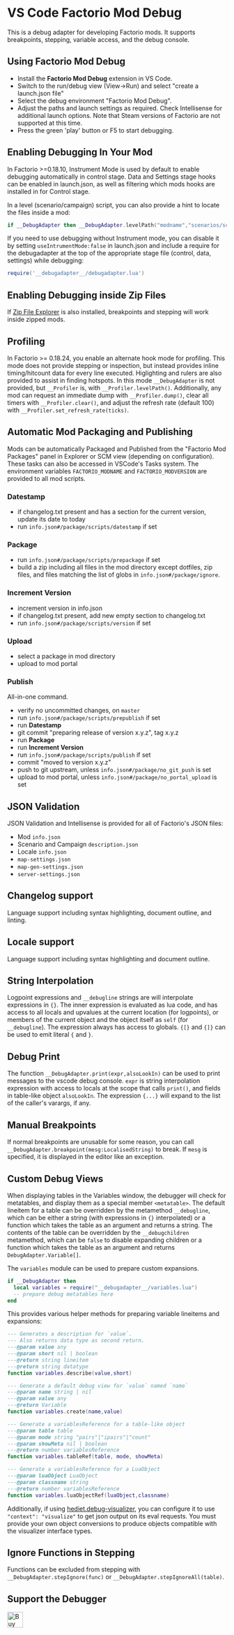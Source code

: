 # VS Code Factorio Mod Debug

This is a debug adapter for developing Factorio mods. It supports breakpoints, stepping, variable access, and the debug console.

## Using Factorio Mod Debug

* Install the **Factorio Mod Debug** extension in VS Code.
* Switch to the run/debug view (View->Run) and select "create a launch.json file"
* Select the debug environment "Factorio Mod Debug".
* Adjust the paths and launch settings as required. Check Intellisense for additional launch options. Note that Steam versions of Factorio are not supported at this time.
* Press the green 'play' button or F5 to start debugging.

## Enabling Debugging In Your Mod

In Factorio >=0.18.10, Instrument Mode is used by default to enable debugging automatically in control stage. Data and Settings stage hooks can be enabled in launch.json, as well as filtering which mods hooks are installed in for Control stage.

In a level (scenario/campaign) script, you can also provide a hint to locate the files inside a mod:
```lua
if __DebugAdapter then __DebugAdapter.levelPath("modname","scenarios/scenarioname/") end
```

If you need to use debugging without Instrument mode, you can disable it by setting `useIntrumentMode:false` in launch.json and include a require for the debugadapter at the top of the appropriate stage file (control, data, settings) while debugging:
```lua
require('__debugadapter__/debugadapter.lua')
```

## Enabling Debugging inside Zip Files

If [Zip File Explorer](https://marketplace.visualstudio.com/items?itemName=slevesque.vscode-zipexplorer) is also installed, breakpoints and stepping will work inside zipped mods.

## Profiling

In Factorio >= 0.18.24, you enable an alternate hook mode for profiling. This mode does not provide stepping or inspection, but instead provides inline timing/hitcount data for every line executed. Higlighting and rulers are also provided to assist in finding hotspots. In this mode `__DebugAdapter` is not provided, but `__Profiler` is, with `__Profiler.levelPath()`. Additionally, any mod can request an immediate dump with `__Profiler.dump()`, clear all timers with `__Profiler.clear()`, and adjust the refresh rate (default 100) with `__Profiler.set_refresh_rate(ticks)`.

## Automatic Mod Packaging and Publishing

Mods can be automatically Packaged and Published from the "Factorio Mod Packages" panel in Explorer or SCM view (depending on configuration). These tasks can also be accessed in VSCode's Tasks system. The environment variables `FACTORIO_MODNAME` and `FACTORIO_MODVERSION` are provided to all mod scripts.

### Datestamp
  * if changelog.txt present and has a section for the current version, update its date to today
  * run `info.json#/package/scripts/datestamp` if set

### Package
  * run `info.json#/package/scripts/prepackage` if set
  * build a zip including all files in the mod directory except dotfiles, zip files, and files matching the list of globs in `info.json#/package/ignore`.

### Increment Version
  * increment version in info.json
  * if changelog.txt present, add new empty section to changelog.txt
  * run `info.json#/package/scripts/version` if set

### Upload
  * select a package in mod directory
  * upload to mod portal

### Publish

All-in-one command.

  * verify no uncommitted changes, on `master`
  * run `info.json#/package/scripts/prepublish` if set
  * run **Datestamp**
  * git commit "preparing release of version x.y.z", tag x.y.z
  * run **Package**
  * run **Increment Version**
  * run `info.json#/package/scripts/publish` if set
  * commit "moved to version x.y.z"
  * push to git upstream, unless `info.json#/package/no_git_push` is set
  * upload to mod portal, unless `info.json#/package/no_portal_upload` is set

## JSON Validation

JSON Validation and Intellisense is provided for all of Factorio's JSON files:
  * Mod `info.json`
  * Scenario and Campaign `description.json`
  * Locale `info.json`
  * `map-settings.json`
  * `map-gen-settings.json`
  * `server-settings.json`

## Changelog support

Language support including syntax highlighting, document outline, and linting.

## Locale support
Language support including syntax highlighting and document outline.

## String Interpolation

Logpoint expressions and `__debugline` strings are will interpolate expressions in `{}`. The inner expression is evaluated as lua code, and has access to all locals and upvalues at the current location (for logpoints), or members of the current object and the object itself as `self` (for `__debugline`). The expression always has access to globals. `{[}` and `{]}` can be used to emit literal `{` and `}`.

## Debug Print

The function `__DebugAdapter.print(expr,alsoLookIn)` can be used to print messages to the vscode debug console. `expr` is string interpolation expression with access to locals at the scope that calls `print()`, and fields in table-like object `alsoLookIn`. The expression `{...}` will expand to the list of the caller's varargs, if any.

## Manual Breakpoints

If normal breakpoints are unusable for some reason, you can call `__DebugAdapter.breakpoint(mesg:LocalisedString)` to break. If `mesg` is specified, it is displayed in the editor like an exception.

## Custom Debug Views

When displaying tables in the Variables window, the debugger will check for metatables, and display them as a special member `<metatable>`. The default lineitem for a table can be overridden by the metamethod `__debugline`, which can be either a string (with expressions in `{}` interpolated) or a function which takes the table as an argument and returns a string. The contents of the table can be overridden by the `__debugchildren` metamethod, which can be `false` to disable expanding children or a function which takes the table as an argument and returns `DebugAdapter.Variable[]`.

The `variables` module can be used to prepare custom expansions.
```lua
if __DebugAdapter then
  local variables = require("__debugadapter__/variables.lua")
  -- prepare debug metatables here
end
```
This provides various helper methods for preparing variable lineitems and expansions:

```lua
--- Generates a description for `value`.
--- Also returns data type as second return.
---@param value any
---@param short nil | boolean
---@return string lineitem
---@return string datatype
function variables.describe(value,short)

--- Generate a default debug view for `value` named `name`
---@param name string | nil
---@param value any
---@return Variable
function variables.create(name,value)

--- Generate a variablesReference for a table-like object
---@param table table
---@param mode string "pairs"|"ipairs"|"count"
---@param showMeta nil | boolean
---@return number variablesReference
function variables.tableRef(table, mode, showMeta)

--- Generate a variablesReference for a LuaObject
---@param luaObject LuaObject
---@param classname string
---@return number variablesReference
function variables.luaObjectRef(luaObject,classname)
```

Additionally, if using [hediet.debug-visualizer](https://marketplace.visualstudio.com/items?itemName=hediet.debug-visualizer), you can configure it to use `"context": "visualize"` to get json output on its eval requests. You must provide your own object conversions to produce objects compatible with the visualizer interface types.

## Ignore Functions in Stepping

Functions can be excluded from stepping with `__DebugAdapter.stepIgnore(func)` or `__DebugAdapter.stepIgnoreAll(table)`.

## Support the Debugger

[<img height='36' style='border:0px;height:36px;' src='https://az743702.vo.msecnd.net/cdn/kofi2.png?v=2' border='0' alt='Buy Me a Coffee at ko-fi.com'/>](https://ko-fi.com/X8X41IE4T)
